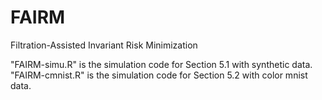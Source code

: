# FAIRM
Filtration-Assisted Invariant Risk Minimization 

"FAIRM-simu.R" is the simulation code for Section 5.1 with synthetic data.
"FAIRM-cmnist.R" is the simulation code for Section 5.2 with color mnist data.

